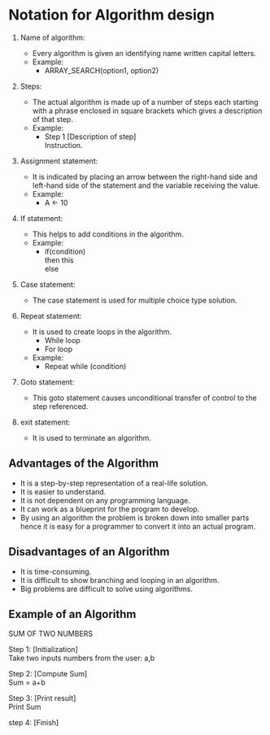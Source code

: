# Notation for Algorithm design

1. Name of algorithm:
    - Every algorithm is given an identifying name written capital letters.
    - Example:
      - ARRAY_SEARCH(option1, option2) 

2. Steps:
    - The actual algorithm is made up of a number of steps each starting with a phrase enclosed in square brackets which gives a description of that step.
    - Example:
      - Step 1 [Description of step]<br/>
             Instruction.

3. Assignment statement:
    - It is indicated by placing an arrow between the right-hand side and left-hand side of the statement and the variable receiving the value.
    - Example:
      - A <- 10

4. If statement:
    - This helps to add conditions in the algorithm.
    - Example:
      - if(condition)<br/>then this<br/>else

5. Case statement:
    - The case statement is used for multiple choice type solution.

6. Repeat statement:
    - It is used to create loops in the algorithm.
      - While loop
      - For loop
    - Example:
      - Repeat while (condition)

7. Goto statement:
    - This goto statement causes unconditional transfer of control to the step referenced.

8. exit statement:
    - It is used to terminate an algorithm.

## Advantages of the Algorithm
- It is a step-by-step representation of a real-life solution.
- It is easier to understand.
- It is not dependent on any programming language.
- It can work as a blueprint for the program to develop.
- By using an algorithm the problem is broken down into smaller parts hence it is easy for a programmer to convert it into an actual program.

## Disadvantages of an Algorithm
- It is time-consuming.
- It is difficult to show branching and looping in an algorithm.
- Big problems are difficult to solve  using algorithms.

## Example of an Algorithm

SUM OF TWO NUMBERS

Step 1: [Initialization]<br/>Take two inputs numbers from the user: a,b

Step 2: [Compute Sum]<br/>Sum = a+b

Step 3: [Print result]<br/> Print Sum

step 4: [Finish]
